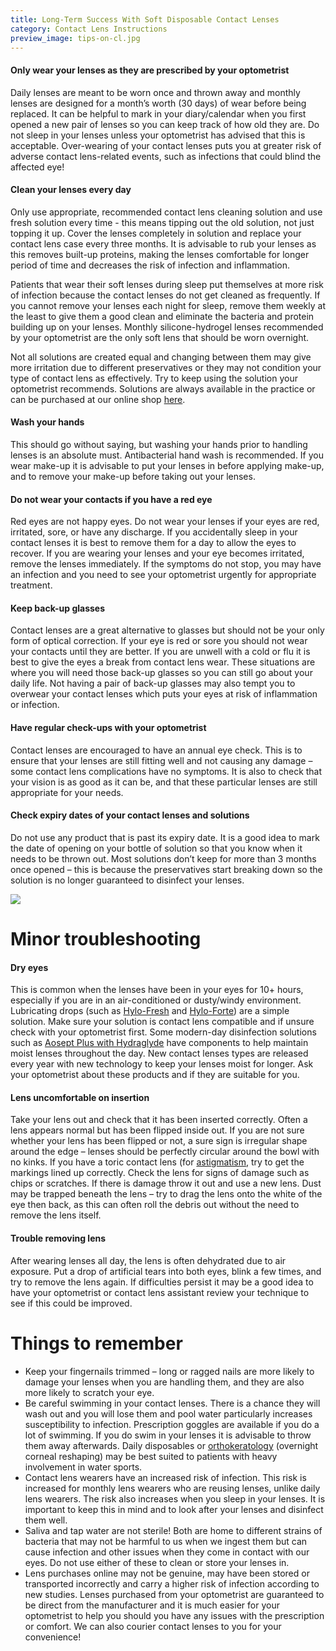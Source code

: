 ```yaml
---
title: Long-Term Success With Soft Disposable Contact Lenses
category: Contact Lens Instructions
preview_image: tips-on-cl.jpg
---
```

#### Only wear your lenses as they are prescribed by your optometrist

Daily lenses are meant to be worn once and thrown away and monthly lenses are designed for a month’s worth (30 days) of wear before being replaced. It can be helpful to mark in your diary/calendar when you first opened a new pair of lenses so you can keep track of how old they are. Do not sleep in your lenses unless your optometrist has advised that this is acceptable. Over-wearing of your contact lenses puts you at greater risk of adverse contact lens-related events, such as infections that could blind the affected eye!

#### Clean your lenses every day

Only use appropriate, recommended contact lens cleaning solution and use fresh solution every time - this means tipping out the old solution, not just topping it up. Cover the lenses completely in solution and replace your contact lens case every three months. It is advisable to rub your lenses as this removes built-up proteins, making the lenses comfortable for longer period of time and decreases the risk of infection and inflammation.

Patients that wear their soft lenses during sleep put themselves at more risk of infection because the contact lenses do not get cleaned as frequently. If you cannot remove your lenses each night for sleep, remove them weekly at the least to give them a good clean and eliminate the bacteria and protein building up on your lenses. Monthly silicone-hydrogel lenses recommended by your optometrist are the only soft lens that should be worn overnight.

Not all solutions are created equal and changing between them may give more irritation due to different preservatives or they may not condition your type of contact lens as effectively. Try to keep using the solution your optometrist recommends. Solutions are always available in the practice or can be purchased at our online shop [here](http://eyesolutions.com.au/).

#### Wash your hands

This should go without saying, but washing your hands prior to handling lenses is an absolute must. Antibacterial hand wash is recommended. If you wear make-up it is advisable to put your lenses in before applying make-up, and to remove your make-up before taking out your lenses. 

#### Do not wear your contacts if you have a red eye

Red eyes are not happy eyes. Do not wear your lenses if your eyes are red, irritated, sore, or have any discharge. If you accidentally sleep in your contact lenses it is best to remove them for a day to allow the eyes to recover. If you are wearing your lenses and your eye becomes irritated, remove the lenses immediately. If the symptoms do not stop, you may have an infection and you need to see your optometrist urgently for appropriate treatment.

#### Keep back-up glasses

Contact lenses are a great alternative to glasses but should not be your only form of optical correction. If your eye is red or sore you should not wear your contacts until they are better. If you are unwell with a cold or flu it is best to give the eyes a break from contact lens wear. These situations are where you will need those back-up glasses so you can still go about your daily life. Not having a pair of back-up glasses may also tempt you to overwear your contact lenses which puts your eyes at risk of inflammation or infection.

#### Have regular check-ups with your optometrist

Contact lenses are encouraged to have an annual eye check. This is to ensure that your lenses are still fitting well and not causing any damage – some contact lens complications have no symptoms. It is also to check that your vision is as good as it can be, and that these particular lenses are still appropriate for your needs.

#### Check expiry dates of your contact lenses and solutions

Do not use any product that is past its expiry date. It is a good idea to mark the date of opening on your bottle of solution so that you know when it needs to be thrown out. Most solutions don’t keep for more than 3 months once opened – this is because the preservatives start breaking down so the solution is no longer guaranteed to disinfect your lenses.

![](/uploads/tips-on-cl.jpg)

# Minor troubleshooting

#### Dry eyes

This is common when the lenses have been in your eyes for 10+ hours, especially if you are in an air-conditioned or dusty/windy environment. Lubricating drops (such as [Hylo-Fresh](http://eyesolutions.com.au/collections/dry-eye-treatments/products/hylo-fresh) and [Hylo-Forte](http://eyesolutions.com.au/collections/dry-eye-treatments/products/hylo-forte)) are a simple solution. Make sure your solution is contact lens compatible and if unsure check with your optometrist first. Some modern-day disinfection solutions such as [Aosept Plus with Hydraglyde](http://eyesolutions.com.au/collections/frontpage/products/aoseptwithhydraglyde) have components to help maintain moist lenses throughout the day. New contact lenses types are released every year with new technology to keep your lenses moist for longer. Ask your optometrist about these products and if they are suitable for you.

#### Lens uncomfortable on insertion

Take your lens out and check that it has been inserted correctly. Often a lens appears normal but has been flipped inside out. If you are not sure whether your lens has been flipped or not, a sure sign is irregular shape around the edge – lenses should be perfectly circular around the bowl with no kinks. If you have a toric contact lens (for [astigmatism](/what-we-do/astigmatism), try to get the markings lined up correctly. Check the lens for signs of damage such as chips or scratches. If there is damage throw it out and use a new lens. Dust may be trapped beneath the lens – try to drag the lens onto the white of the eye then back, as this can often roll the debris out without the need to remove the lens itself.

#### Trouble removing lens

After wearing lenses all day, the lens is often dehydrated due to air exposure. Put a drop of artificial tears into both eyes, blink a few times, and try to remove the lens again. If difficulties persist it may be a good idea to have your optometrist or contact lens assistant review your technique to see if this could be improved.

# Things to remember

* Keep your fingernails trimmed – long or ragged nails are more likely to damage your lenses when you are handling them, and they are also more likely to scratch your eye.
* Be careful swimming in your contact lenses. There is a chance they will wash out and you will lose them and pool water particularly increases susceptibility to infection. Prescription goggles are available if you do a lot of swimming. If you do swim in your lenses it is advisable to throw them away afterwards. Daily disposables or [orthokeratology](/what-we-do/orthokeratology-corneal-reshaping) (overnight corneal reshaping) may be best suited to patients with heavy involvement in water sports.
* Contact lens wearers have an increased risk of infection. This risk is increased for monthly lens wearers who are reusing lenses, unlike daily lens wearers. The risk also increases when you sleep in your lenses. It is important to keep this in mind and to look after your lenses and disinfect them well.
* Saliva and tap water are not sterile! Both are home to different strains of bacteria that may not be harmful to us when we ingest them but can cause infection and other issues when they come in contact with our eyes. Do not use either of these to clean or store your lenses in. 
* Lens purchases online may not be genuine, may have been stored or transported incorrectly and carry a higher risk of infection according to new studies. Lenses purchased from your optometrist are guaranteed to be direct from the manufacturer and it is much easier for your optometrist to help you should you have any issues with the prescription or comfort. We can also courier contact lenses to you for your convenience!
